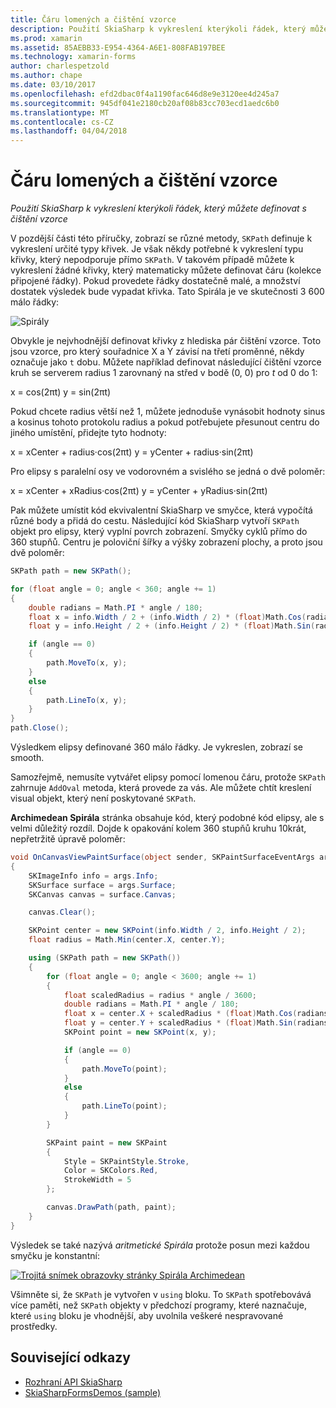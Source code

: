 ```yaml
---
title: Čáru lomených a čištění vzorce
description: Použití SkiaSharp k vykreslení kterýkoli řádek, který můžete definovat s čištění vzorce
ms.prod: xamarin
ms.assetid: 85AEBB33-E954-4364-A6E1-808FAB197BEE
ms.technology: xamarin-forms
author: charlespetzold
ms.author: chape
ms.date: 03/10/2017
ms.openlocfilehash: efd2dbac0f4a1190fac646d8e9e3120ee4d245a7
ms.sourcegitcommit: 945df041e2180cb20af08b83cc703ecd1aedc6b0
ms.translationtype: MT
ms.contentlocale: cs-CZ
ms.lasthandoff: 04/04/2018
---
```

# <a name="polylines-and-parametric-equations"></a>Čáru lomených a čištění vzorce

_Použití SkiaSharp k vykreslení kterýkoli řádek, který můžete definovat s čištění vzorce_

V pozdější části této příručky, zobrazí se různé metody, `SKPath` definuje k vykreslení určité typy křivek. Je však někdy potřebné k vykreslení typu křivky, který nepodporuje přímo `SKPath`. V takovém případě můžete k vykreslení žádné křivky, který matematicky můžete definovat čáru (kolekce připojené řádky). Pokud provedete řádky dostatečně malé, a množství dostatek výsledek bude vypadat křivka. Tato Spirála je ve skutečnosti 3 600 málo řádky:

![](polylines-images/spiralexample.png "Spirály")

Obvykle je nejvhodnější definovat křivky z hlediska pár čištění vzorce. Toto jsou vzorce, pro který souřadnice X a Y závisí na třetí proměnné, někdy označuje jako `t` dobu. Můžete například definovat následující čištění vzorce kruh se serverem radius 1 zarovnaný na střed v bodě (0, 0) pro *t* od 0 do 1:

 x = cos(2πt) y = sin(2πt)

 Pokud chcete radius větší než 1, můžete jednoduše vynásobit hodnoty sinus a kosinus tohoto protokolu radius a pokud potřebujete přesunout centru do jiného umístění, přidejte tyto hodnoty:

 x = xCenter + radius·cos(2πt) y = yCenter + radius·sin(2πt)

Pro elipsy s paralelní osy ve vodorovném a svislého se jedná o dvě poloměr:

x = xCenter + xRadius·cos(2πt) y = yCenter + yRadius·sin(2πt)

Pak můžete umístit kód ekvivalentní SkiaSharp ve smyčce, která vypočítá různé body a přidá do cestu. Následující kód SkiaSharp vytvoří `SKPath` objekt pro elipsy, který vyplní povrch zobrazení. Smyčky cyklů přímo do 360 stupňů. Centru je poloviční šířky a výšky zobrazení plochy, a proto jsou dvě poloměr:

```csharp
SKPath path = new SKPath();

for (float angle = 0; angle < 360; angle += 1)
{
    double radians = Math.PI * angle / 180;
    float x = info.Width / 2 + (info.Width / 2) * (float)Math.Cos(radians);
    float y = info.Height / 2 + (info.Height / 2) * (float)Math.Sin(radians);

    if (angle == 0)
    {
        path.MoveTo(x, y);
    }
    else
    {
        path.LineTo(x, y);
    }
}
path.Close();
```

Výsledkem elipsy definované 360 málo řádky. Je vykreslen, zobrazí se smooth.

Samozřejmě, nemusíte vytvářet elipsy pomocí lomenou čáru, protože `SKPath` zahrnuje `AddOval` metoda, která provede za vás. Ale můžete chtít kreslení visual objekt, který není poskytované `SKPath`.

**Archimedean Spirála** stránka obsahuje kód, který podobné kód elipsy, ale s velmi důležitý rozdíl. Dojde k opakování kolem 360 stupňů kruhu 10krát, nepřetržitě úpravě poloměr:

```csharp
void OnCanvasViewPaintSurface(object sender, SKPaintSurfaceEventArgs args)
{
    SKImageInfo info = args.Info;
    SKSurface surface = args.Surface;
    SKCanvas canvas = surface.Canvas;

    canvas.Clear();

    SKPoint center = new SKPoint(info.Width / 2, info.Height / 2);
    float radius = Math.Min(center.X, center.Y);

    using (SKPath path = new SKPath())
    {
        for (float angle = 0; angle < 3600; angle += 1)
        {
            float scaledRadius = radius * angle / 3600;
            double radians = Math.PI * angle / 180;
            float x = center.X + scaledRadius * (float)Math.Cos(radians);
            float y = center.Y + scaledRadius * (float)Math.Sin(radians);
            SKPoint point = new SKPoint(x, y);

            if (angle == 0)
            {
                path.MoveTo(point);
            }
            else
            {
                path.LineTo(point);
            }
        }

        SKPaint paint = new SKPaint
        {
            Style = SKPaintStyle.Stroke,
            Color = SKColors.Red,
            StrokeWidth = 5
        };

        canvas.DrawPath(path, paint);
    }
}
```

Výsledek se také nazývá *aritmetické Spirála* protože posun mezi každou smyčku je konstantní:

[![](polylines-images/archimedeanspiral-small.png "Trojitá snímek obrazovky stránky Spirála Archimedean")](polylines-images/archimedeanspiral-large.png#lightbox "Trojitá snímek obrazovky stránky Archimedean Spirála")

Všimněte si, že `SKPath` je vytvořen v `using` bloku. To `SKPath` spotřebovává více paměti, než `SKPath` objekty v předchozí programy, které naznačuje, které `using` bloku je vhodnější, aby uvolnila veškeré nespravované prostředky.


## <a name="related-links"></a>Související odkazy

- [Rozhraní API SkiaSharp](https://developer.xamarin.com/api/root/SkiaSharp/)
- [SkiaSharpFormsDemos (sample)](https://developer.xamarin.com/samples/xamarin-forms/SkiaSharpForms/Demos/)
